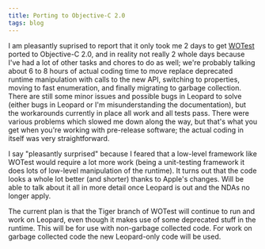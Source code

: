 ```yaml
---
title: Porting to Objective-C 2.0
tags: blog
---
```


I am pleasantly suprised to report that it only took me 2 days to get [WOTest](http://test.wincent.com/) ported to Objective-C 2.0, and in reality not really 2 whole days because I've had a lot of other tasks and chores to do as well; we're probably talking about 6 to 8 hours of actual coding time to move replace deprecated runtime manipulation with calls to the new API, switching to properties, moving to fast enumeration, and finally migrating to garbage collection. There are still some minor issues and possible bugs in Leopard to solve (either bugs in Leopard or I'm misunderstanding the documentation), but the workarounds currently in place all work and all tests pass. There were various problems which slowed me down along the way, but that's what you get when you're working with pre-release software; the actual coding in itself was very straightforward.

I say "pleasantly surprised" because I feared that a low-level framework like WOTest would require a lot more work (being a unit-testing framework it does lots of low-level manipulation of the runtime). It turns out that the code looks a whole lot better (and shorter) thanks to Apple's changes. Will be able to talk about it all in more detail once Leopard is out and the NDAs no longer apply.

The current plan is that the Tiger branch of WOTest will continue to run and work on Leopard, even though it makes use of some deprecated stuff in the runtime. This will be for use with non-garbage collected code. For work on garbage collected code the new Leopard-only code will be used.
